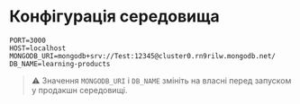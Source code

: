 # Конфігурація середовища

```
PORT=3000
HOST=localhost
MONGODB_URI=mongodb+srv://Test:12345@cluster0.rn9rilw.mongodb.net/
DB_NAME=learning-products
```

> ⚠️ Значення `MONGODB_URI` і `DB_NAME` змініть на власні перед запуском у продакшн середовищі.
